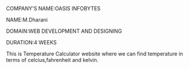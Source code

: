 COMPANY'S NAME:OASIS INFOBYTES

NAME:M.Dharani

DOMAIN:WEB DEVELOPMENT AND DESIGNING

DURATION:4 WEEKS

This is Temperature Calculator website where we can find temperature in terms of celcius,fahrenheit and kelvin.
